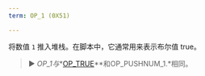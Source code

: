 ```yaml
---
term: OP_1 (0X51)

---
```

将数值 `1` 推入堆栈。在脚本中，它通常用来表示布尔值 true。

> ► *OP_1与**[OP_TRUE](/dictionnaire/O.md#op_true-0x51)**和OP_PUSHNUM_1.*相同。
